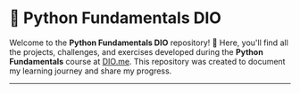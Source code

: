 # 🐍 Python Fundamentals DIO

Welcome to the **Python Fundamentals DIO** repository! 🚀 Here, you'll find all the projects, challenges, and exercises developed during the **Python Fundamentals** course at [DIO.me](https://www.dio.me). This repository was created to document my learning journey and share my progress.

---
